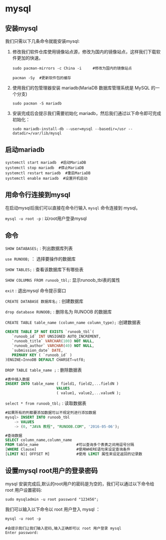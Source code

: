 # mysql

## 安装mysql

我们只需以下几条命令就能安装mysql:

1. 修改我们软件仓库使用镜像站点源，修改为国内的镜像站点，这样我们下载软件更加的快速。

    ```test
    sudo pacman-mirrors -c China -i     #修改为国内的镜像站点

    pacman -Sy  #更新软件包的缓存
    ```

2. 使用我们的包管理器安装 mariadb(MariaDB 数据库管理系统是 MySQL 的一个分支)

    `sudo pacman -S mariadb`

3. 安装完成后会提示我们需要初始化 mariadb，然后我们通过以下命令即可完成初始化：

    `sudo mariadb-install-db --user=mysql --basedir=/usr --datadir=/var/lib/mysql`

## 启动mariadb

```test
systemctl start mariadb  #启动MariaDB
systemctl stop mariadb  #停止MariaDB
systemctl restart mariadb  #重启MariaDB
systemctl enable mariadb  #设置开机启动
```

## 用命令行连接到mysql

在启动mysql后我们可以直接在命令行输入 `mysql` 命令连接到 mysql。

`mysql -u root -p` : 以root用户登录mysql

## 命令

`SHOW DATABASES;` : 列出数据库列表

`use RUNOOB;` ： 选择要操作的数据库

`SHOW TABLES;` : 查看该数据库下有哪些表

`SHOW COLUMNS FROM runoob_tbl;`:  显示runoob_tbl表的属性

`exit` : 退出mysql 命令提示窗口

`CREATE DATABASE 数据库名;` : 创建数据库

`drop database RUNOOB;` : 删除名为 RUNOOB 的数据库

`CREATE TABLE table_name (column_name column_type);` :创建数据表

```sql
CREATE TABLE IF NOT EXISTS `runoob_tbl`(
   `runoob_id` INT UNSIGNED AUTO_INCREMENT,
   `runoob_title` VARCHAR(100) NOT NULL,
   `runoob_author` VARCHAR(40) NOT NULL,
   `submission_date` DATE,
   PRIMARY KEY ( `runoob_id` )
)ENGINE=InnoDB DEFAULT CHARSET=utf8;
```

`DROP TABLE table_name ;` : 删除数据表

```sql
#表中插入数据
INSERT INTO table_name ( field1, field2,...fieldN )
                       VALUES
                       ( value1, value2,...valueN );
```

`select * from runoob_tbl;` : 读取数据表

```sql
#如果所有的列都要添加数据可以不规定列进行添加数据
mysql> INSERT INTO runoob_tbl
    -> VALUES
    -> (0, "JAVA 教程", "RUNOOB.COM", '2016-05-06');
```

```sql
#查询数据
SELECT column_name,column_name  
FROM table_name                 #可以查询多个表表之间用逗号分隔
[WHERE Clause]                  #使用WHERE语句来设定查询条件
[LIMIT N][ OFFSET M]            #使用 LIMIT 属性来设定返回的记录数
```

## 设置mysql root用户的登录密码

mysql 安装完成后,默认的root用户的密码是为空的，我们可以通过以下命令给 root 用户设置密码:

`sudo mysqladmin -u root password "123456";`

我们可以输入以下命令以 root 用户登入 mysql ：

```test
mysql -u root -p

#会提示我们让我们输入密码,输入正确即可以 root 用户登录 mysql
Enter password: 
```

